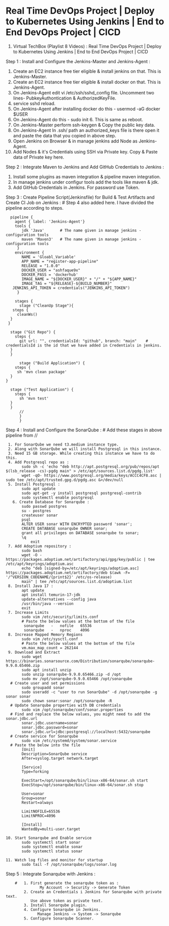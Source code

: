 # Real Time DevOps Project | Deploy to Kubernetes Using Jenkins | End to End DevOps Project | CICD

1. Virtual TechBox (Playlist 8 Videos) :
   Real Time DevOps Project | Deploy to Kubernetes Using Jenkins | End to End DevOps Project | CICD  
	 
Step 1 : Install and Configure the Jenkins-Master and Jenkins-Agent :
  1. Create an EC2 instance free tier eligible & install jenkins on that. This is Jenkins-Master.
  2. Create an EC2 instance free tier eligible & install docker on that. This is Jenkins-Agent.
  3. On Jenkins-Agent edit vi /etc/ssh/sshd_config file. Uncomment two lines- PubkeyAuthontication & AuthorizedKeyFile.
  4. service sshd reload.
  5. On Jenkins-Agent after installing docker do this - usermod -aG docker $USER 
  6. On Jenkins-Agent do this - sudo init 6. This is same as reboot.
  7. On Jenkins-Master perform ssh-keygen & Copy the public key data.
  8. On Jenkins-Agent In .ssh/ path an authorized_keys file is there open it and paste the data that you copied in above step.
  9. Open Jenkins on Browser & in manage jenkins add Node as Jenkins-Agent.
 10. Add Nodes & it's Credentials using SSH via Private key. Copy & Paste data of Private key here.
 

Step 2 : Integrate Maven to Jenkins and Add GitHub Credentials to Jenkins :
  1. Install some plugins as maven integration & pipeline maven integration.
  2. In manage jenkins under configur tools add the tools like maven & jdk.
  3. Add GitHub Credentials in Jenkins. For password use Token.
  
  
Step 3 : Create Pipeline Script(Jenkinsfile) for Build & Test Artifacts and Create CI Job on Jenkins :
         # Step 4 also added here. I have divided the pipeline according to steps.		 

      pipeline {
        agent { label: 'Jenkins-Agent'}
        tools {
           jdk 'Java'       # The name given in manage jenkins - configuration tools 
           maven 'Maven3'   # The name given in manage jenkins - configuration tools 
         }
        environment {
           NAME = 'Gloabl_Variable'
           APP_NAME = "register-app-pipeline"
           RELEASE = "1.0.0"
           DOCKER_USER = "ashfaque9x"
           DOCKER_PASS = 'dockerhub'
           IMAGE_NAME = "${DOCKER_USER}" + "/" + "${APP_NAME}"
           IMAGE_TAG = "${RELEASE}-${BUILD_NUMBER}"
	   JENKINS_API_TOKEN = credentials("JENKINS_API_TOKEN")
         }
  
        stages {
          stage ("CleanUp Stage"){
	   steps {
	     cleanWs()
	  }
	 }
	
	  stage ("Git Repo") {
	    steps {
	      git url: "", credentialsId: "github", branch: "main"    # credentialsId is the id that we have added in Credentials in jenkins.
	  }
	  }

          stage ("Build Application") {
	    steps {
	     sh 'mvn clean package'
	  }
	}
	
	  stage ("Test Application") {
	    steps {
	      sh 'mvn test'
	  }
	  }
          //	  
          }
          }   

 
Step 4 : Install and Configure the SonarQube :
         # Add these stages in above pipeline from //
		 
     1. For SonarQube we need t3.medium instance type.
     2. Along with SonarQube we will install Postgresql in this instance.
     3. Need 15 GB storage. While creating this instance we have to do this.
     4. Add Postgresql repo as :
           sudo sh -c 'echo "deb http://apt.postgresql.org/pub/repos/apt $(lsb_release -cs)-pgdg main" > /etc/apt/sources.list.d/pgdg.list'
           wget -qO- https://www.postgresql.org/media/keys/ACCC4CF8.asc | sudo tee /etc/apt/trusted.gpg.d/pgdg.asc &>/dev/null
     5. Install Postgresql :
           sudo apt update
           sudo apt-get -y install postgresql postgresql-contrib
           sudo systemctl enable postgresql	 
	   6. Create Database for Sonarqube :
           sudo passwd postgres
           su - postgres
           createuser sonar
           psql
           ALTER USER sonar WITH ENCRYPTED password 'sonar';
           CREATE DATABASE sonarqube OWNER sonar;
           grant all privileges on DATABASE sonarqube to sonar;
           \q
		       exit		  
     7. Add Adoptium repository :
           sudo bash
           wget -O - https://packages.adoptium.net/artifactory/api/gpg/key/public | tee /etc/apt/keyrings/adoptium.asc
           echo "deb [signed-by=/etc/apt/keyrings/adoptium.asc] https://packages.adoptium.net/artifactory/deb $(awk -F= '/^VERSION_CODENAME/{print$2}' /etc/os-release) 
           main" | tee /etc/apt/sources.list.d/adoptium.list
     8. Install Java 17 :
           apt update
           apt install temurin-17-jdk
           update-alternatives --config java
           /usr/bin/java --version
           exit
     7. Increase Limits
           sudo vim /etc/security/limits.conf
           # Paste the below values at the bottom of the file
            sonarqube   -   nofile   65536
            sonarqube   -   nproc    4096		   
     8. Increase Mapped Memory Regions
           sudo vim /etc/sysctl.conf
           # Paste the below values at the bottom of the file
           vm.max_map_count = 262144
     9. Download and Extract
           sudo wget https://binaries.sonarsource.com/Distribution/sonarqube/sonarqube-9.9.0.65466.zip
           sudo apt install unzip
           sudo unzip sonarqube-9.9.0.65466.zip -d /opt
           sudo mv /opt/sonarqube-9.9.0.65466 /opt/sonarqube
      # Create user and set permissions
           sudo groupadd sonar
           sudo useradd -c "user to run SonarQube" -d /opt/sonarqube -g sonar sonar
           sudo chown sonar:sonar /opt/sonarqube -R
      # Update Sonarqube properties with DB credentials
           sudo vim /opt/sonarqube/conf/sonar.properties
      # Find and replace the below values, you might need to add the sonar.jdbc.url
           sonar.jdbc.username=sonar
           sonar.jdbc.password=sonar
           sonar.jdbc.url=jdbc:postgresql://localhost:5432/sonarqube
      # Create service for Sonarqube
           sudo vim /etc/systemd/system/sonar.service
      # Paste the below into the file
           [Unit]
           Description=SonarQube service
           After=syslog.target network.target

           [Service]
           Type=forking

           ExecStart=/opt/sonarqube/bin/linux-x86-64/sonar.sh start
           ExecStop=/opt/sonarqube/bin/linux-x86-64/sonar.sh stop

           User=sonar
           Group=sonar
           Restart=always

           LimitNOFILE=65536
           LimitNPROC=4096

           [Install]
           WantedBy=multi-user.target

    10. Start Sonarqube and Enable service
           sudo systemctl start sonar
           sudo systemctl enable sonar
           sudo systemctl status sonar

    11. Watch log files and monitor for startup
           sudo tail -f /opt/sonarqube/logs/sonar.log

Step 5 : Integrate Sonarqube with Jenkins :

        #   1. First generate the sonarqube token as :
                   My Account -> Security -> Generate Token
            2. Create an Credentials i Jenkins for Sonarqube with private text.
               Use above token as private text.
            3. Install Sonarqube plugin.
            4. Configure Sonarqube in Jenkins. 
                  Manage Jenkins -> System -> Sonarqube
            5. Configure Sonarqube Scanner.     
